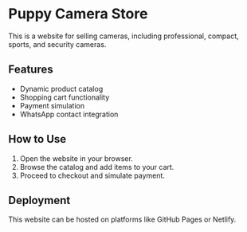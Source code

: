 # Puppy Camera Store

This is a website for selling cameras, including professional, compact, sports, and security cameras.

## Features
- Dynamic product catalog
- Shopping cart functionality
- Payment simulation
- WhatsApp contact integration

## How to Use
1. Open the website in your browser.
2. Browse the catalog and add items to your cart.
3. Proceed to checkout and simulate payment.

## Deployment
This website can be hosted on platforms like GitHub Pages or Netlify.
